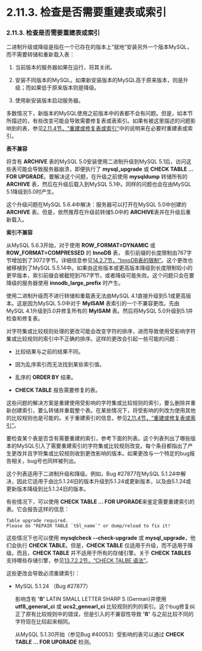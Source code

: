 # 2.11.3. 检查是否需要重建表或索引

### 2.11.3. 检查是否需要重建表或索引

二进制升级或降级是指在一个已存在的版本上“就地”安装另外一个版本MySQL，而不需要转储和重新载入表：

1. 当前版本的服务器如果在运行，将其关闭。

2. 安装不同版本的MySQL。如果新安装版本的MySQL高于原来版本，则是升级；而如果低于原来版本则是降级。

3. 使用新安装版本启动服务器。

多数情况下，新版本的MySQL使用之前版本中的表都不会有问题。但是，如本节所描述的，有些改变可能会导致需要修复表或表索引。如果有被这里描述的问题影响到的表，参见[2.11.4节，“重建或修复表或索引”](./02.11.04_Rebuilding_or_Repairing_Tables_or_Indexes.md)中的说明来在必要时重建表或索引。

**表不兼容**

将含有 **ARCHIVE** 表的MySQL 5.0安装使用二进制升级到MySQL 5.1后，访问这些表可能会导致服务器崩溃，即便执行了 **mysql_upgrade** 或 **CHECK TABLE ... FOR UPGRADE**。要解决这个问题，在升级之前使用 **mysqldump** 转储所有的 **ARCHIVE** 表，然后在升级后载入到MySQL 5.1中。同样的问题也会在由MySQL 5.1降级到5.0时产生。

这个升级问题在MySQL 5.6.4中解决：服务器可以打开在MySQL 5.0中创建的 **ARCHIVE** 表。但是，依然推荐在升级前转储5.0中的 **ARCHIVE**表并在升级后重新载入。

**索引不兼容**

从MySQL 5.6.3开始，对于使用 **ROW_FORMAT=DYNAMIC** 或 **ROW_FORMAT=COMPRESSED** 的 **InnoDB** 表， 索引前缀的长度限制由767字节增加到了3072字节。详细信息参见[14.2.7节，“InnoDB表的限制”](../Chapter_14/14.02.07_Limits_on_InnoDB_Tables.md)。这个更改也被移植到了MySQL 5.5.14中。如果由这些版本或更高版本降级到长度限制较小的更早版本，索引前缀会被截短到767字节，或者降级可能失败。这个问题只会在要降级的服务器使用 **innodb_large_prefix** 时产生。

使用二进制升级而不进行转储和重载表无法由MySQL 4.1直接升级到5.1或更高版本。这是因为MySQL 5.0中对于 **MyISAM** 表索引的一个不兼容更改。先由MySQL 4.1升级到5.0并修复所有的 **MyISAM** 表。然后将MySQL 5.0升级到5.1并检查和修复表。

对字符集或比较规则处理的更改可能会改变字符的排序，进而导致使用受影响字符集或比较规则的索引中不正确的排序。这样的更改会引起一些可能的问题：

* 比较结果与之前的结果不同。

* 因为乱序索引而无法找到某些索引值。

* 乱序的 **ORDER BY** 结果。

* **CHECK TABLE** 报告需要修复的表。

这些问题的解决方案是重建使用受影响的字符集或比较规则的索引，要么删除并重新创建索引，要么转储并重载整个表。在某些情况下，将受影响的列改为使用其他的比较规则也是可能的。关于重建索引的信息，参见[2.11.4节，“重建或修复表或索引”](./02.11.04_Rebuilding_or_Repairing_Tables_or_Indexes.md)。

要检查某个表是否含有需要重建的索引，参考下面的列表。这个列表列出了哪些版本的MySQL引入了需要重建索引的字符集或比较规则改变。每个条目都指出了产生更改并且字符集或比较规则收到更改影响的版本。如果更改与一个特定的bug报告相关，bug号也同样被列出。

这个列表适用于二进制升级和降级。例如，Bug #27877在MySQL 5.1.24中解决，因此它适用于由比5.1.24旧的版本升级到5.1.24或更新版本，以及由5.1.24或更新版本降级到比5.1.24旧的版本。

有些情况下，可以使用 **CHECK TABLE ... FOR UPGRADE**来鉴定需要重建索引的表。它会报告这样的信息：

```
Table upgrade required.
Please do "REPAIR TABLE `tbl_name`" or dump/reload to fix it!
```

这些情况下也可以使用 **mysqlcheck --check-upgrade** 或 **mysql_upgrade**，他们会执行 **CHECK TABLE**。但是，**CHECK TABLE** 仅适用于升级，而不适用于降级。而且，**CHECK TABLE** 并不适用于所有的存储引擎。关于 **CHECK TABLES** 支持哪些存储引擎，参见[13.7.2.2节，“CHECK TALBE 语法”](../Chapter_13/13.07.02_Table_Maintenance_Statements.md#13.07.02.02)。

这些更改会导致必须重建索引：

* MySQL 5.1.24 （Bug #27877）

    影响含有 **'ß'** LATIN SMALL LETTER SHARP S (German)并使用 **utf8_general_ci** 或 **ucs2_genearl_ci** 比较规则的列的索引。这个bug修复纠正了原有比较规则中的错误，但是引入的不兼容性导致 **'ß'** 与之前比较不同的字符现在比较起来相同。

    从MySQL 5.1.30开始（参见Bug #40053）受影响的表可以通过 **CHECK TABLE ... FOR UPGRADE** 检测。

    




